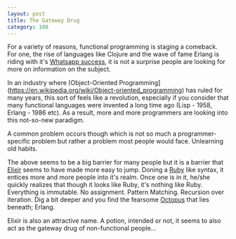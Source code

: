```yaml
---
layout: post
title: The Gateway Drug
category: 100
---
```

For a variety of reasons, functional programming is staging a comeback. For one, the rise of languages like Clojure and the wave of fame Erlang is riding with it's [Whatsapp success](http://www.wired.com/2015/09/whatsapp-serves-900-million-users-50-engineers/), it is not a surprise people are looking for more on information on the subject.

In an industry where (Object-Oriented Programming](https://en.wikipedia.org/wiki/Object-oriented_programming) has ruled for many years, this sort of feels like a revolution, especially if you consider that many functional languages were invented a long time ago (Lisp - 1958, Erlang - 1986 etc). As a result, more and more programmers are looking into this not-so-new paradigm.

A common problem occurs though which is not so much a programmer-specific problem but rather a problem most people would face. Unlearning old habits.

The above seems to be a big barrier for many people but it is a barrier that [Elixir](http://elixir-lang.org/) seems to have made more easy to jump. Doning a [Ruby](https://en.wikipedia.org/wiki/Ruby_%28programming_language%29) like syntax, it entices more and more people into it's realm. Once one is in it, he/she quickly realizes that though it looks like Ruby, it's nothing like Ruby. Everything is immutable. No assignment. Pattern Matching. Recursion over iteration. Dig a bit deeper and you find the fearsome [Octopus](http://makisotman.com/100_words_challenge/100/2015/09/07/27.html) that lies beneath; Erlang.

Elixir is also an attractive name. A potion, intended or not, it seems to also act as the gateway drug of non-functional people...

